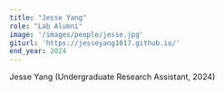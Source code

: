 ```yaml
---
title: "Jesse Yang"
role: "Lab Alumni"
image: '/images/people/jesse.jpg'
giturl: 'https://jesseyang1017.github.io/'
end_year: 2024
---
```

Jesse Yang (Undergraduate Research Assistant, 2024)